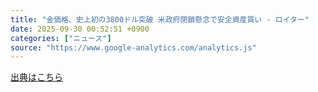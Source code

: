 ```yaml
---
title: "金価格、史上初の3800ドル突破 米政府閉鎖懸念で安全資産買い - ロイター"
date: 2025-09-30 00:52:51 +0900
categories: ["ニュース"]
source: "https://www.google-analytics.com/analytics.js"
---
```


[出典はこちら](https://www.google-analytics.com/analytics.js)

